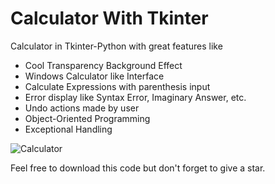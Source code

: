 # Calculator With Tkinter
Calculator in Tkinter-Python with great features like  
- Cool Transparency Background Effect
- Windows Calculator like Interface
- Calculate Expressions with parenthesis input
- Error display like Syntax Error, Imaginary Answer, etc.
- Undo actions made by user
- Object-Oriented Programming
- Exceptional Handling

![Calculator](https://user-images.githubusercontent.com/83356501/129448611-4a4e7dff-9985-4f00-9517-5066b1c2469b.gif)

Feel free to download this code but don't  forget to give a star.
